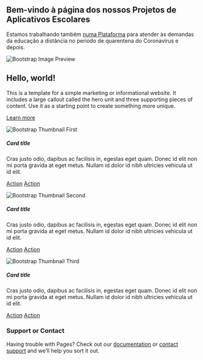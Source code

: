 ## Bem-vindo à página dos nossos Projetos de Aplicativos Escolares

Estamos trabalhando também [numa Plataforma](https://sites.google.com/view/portaldigitalescola/in%C3%ADcio) para atender às demandas da educação a distância no período de quarentena do Coronavírus e depois.


<div class="container-fluid">
	<div class="row">
		<div class="col-md-12">
			<img alt="Bootstrap Image Preview" src="https://1.bp.blogspot.com/-B08biINqybI/XppQW9eRk-I/AAAAAAAACNY/IKSCH-zhZZcoxh9Qh0_wgcIP1JqjFjEOACLcBGAsYHQ/s200/icone.png" class="rounded-circle" />
		</div>
	</div>
</div>

<div class="container-fluid">
	<div class="row">
		<div class="col-md-12">
			<div class="jumbotron card card-block">
				<h2>
					Hello, world!
				</h2>
				<p>
					This is a template for a simple marketing or informational website. It includes a large callout called the hero unit and three supporting pieces of content. Use it as a starting point to create something more unique.
				</p>
				<p>
					<a class="btn btn-primary btn-large" href="#">Learn more</a>
				</p>
			</div>
		</div>
	</div>
</div>

<div class="container-fluid">
	<div class="row">
		<div class="col-md-12">
			<div class="row">
				<div class="col-md-4">
					<div class="card">
						<img class="card-img-top" alt="Bootstrap Thumbnail First" src="https://www.layoutit.com/img/people-q-c-600-200-1.jpg" />
						<div class="card-block">
							<h5 class="card-title">
								Card title
							</h5>
							<p class="card-text">
								Cras justo odio, dapibus ac facilisis in, egestas eget quam. Donec id elit non mi porta gravida at eget metus. Nullam id dolor id nibh ultricies vehicula ut id elit.
							</p>
							<p>
								<a class="btn btn-primary" href="#">Action</a> <a class="btn" href="#">Action</a>
							</p>
						</div>
					</div>
				</div>
				<div class="col-md-4">
					<div class="card">
						<img class="card-img-top" alt="Bootstrap Thumbnail Second" src="https://www.layoutit.com/img/city-q-c-600-200-1.jpg" />
						<div class="card-block">
							<h5 class="card-title">
								Card title
							</h5>
							<p class="card-text">
								Cras justo odio, dapibus ac facilisis in, egestas eget quam. Donec id elit non mi porta gravida at eget metus. Nullam id dolor id nibh ultricies vehicula ut id elit.
							</p>
							<p>
								<a class="btn btn-primary" href="#">Action</a> <a class="btn" href="#">Action</a>
							</p>
						</div>
					</div>
				</div>
				<div class="col-md-4">
					<div class="card">
						<img class="card-img-top" alt="Bootstrap Thumbnail Third" src="https://www.layoutit.com/img/sports-q-c-600-200-1.jpg" />
						<div class="card-block">
							<h5 class="card-title">
								Card title
							</h5>
							<p class="card-text">
								Cras justo odio, dapibus ac facilisis in, egestas eget quam. Donec id elit non mi porta gravida at eget metus. Nullam id dolor id nibh ultricies vehicula ut id elit.
							</p>
							<p>
								<a class="btn btn-primary" href="#">Action</a> <a class="btn" href="#">Action</a>
							</p>
						</div>
					</div>
				</div>
			</div>
		</div>
	</div>
</div>

### Support or Contact

Having trouble with Pages? Check out our [documentation](https://help.github.com/categories/github-pages-basics/) or [contact support](https://github.com/contact) and we’ll help you sort it out.

